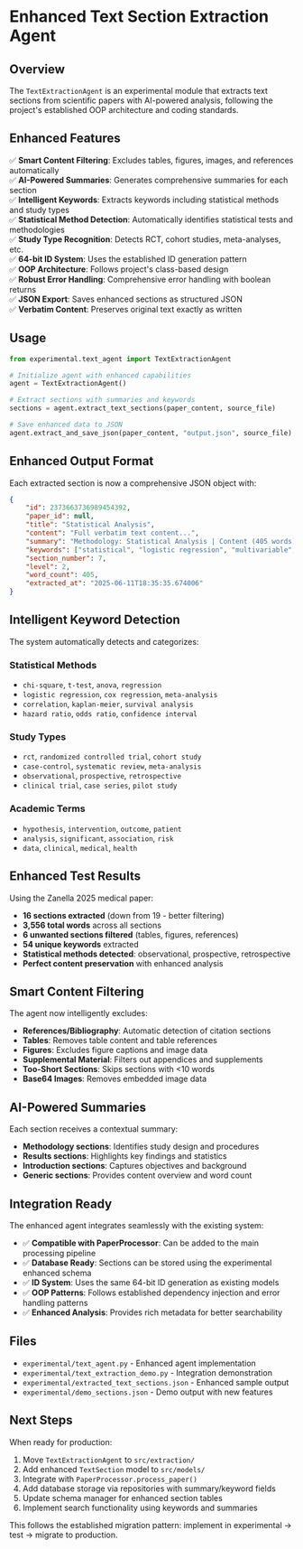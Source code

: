 # Enhanced Text Section Extraction Agent

## Overview

The `TextExtractionAgent` is an experimental module that extracts text sections from scientific papers with AI-powered analysis, following the project's established OOP architecture and coding standards.

## Enhanced Features

✅ **Smart Content Filtering**: Excludes tables, figures, images, and references automatically  
✅ **AI-Powered Summaries**: Generates comprehensive summaries for each section  
✅ **Intelligent Keywords**: Extracts keywords including statistical methods and study types  
✅ **Statistical Method Detection**: Automatically identifies statistical tests and methodologies  
✅ **Study Type Recognition**: Detects RCT, cohort studies, meta-analyses, etc.  
✅ **64-bit ID System**: Uses the established ID generation pattern  
✅ **OOP Architecture**: Follows project's class-based design  
✅ **Robust Error Handling**: Comprehensive error handling with boolean returns  
✅ **JSON Export**: Saves enhanced sections as structured JSON  
✅ **Verbatim Content**: Preserves original text exactly as written  

## Usage

```python
from experimental.text_agent import TextExtractionAgent

# Initialize agent with enhanced capabilities
agent = TextExtractionAgent()

# Extract sections with summaries and keywords
sections = agent.extract_text_sections(paper_content, source_file)

# Save enhanced data to JSON
agent.extract_and_save_json(paper_content, "output.json", source_file)
```

## Enhanced Output Format

Each extracted section is now a comprehensive JSON object with:

```json
{
    "id": 2373663736989454392,
    "paper_id": null,
    "title": "Statistical Analysis", 
    "content": "Full verbatim text content...",
    "summary": "Methodology: Statistical Analysis | Content (405 words): Statistical analysis was performed...",
    "keywords": ["statistical", "logistic regression", "multivariable", "odds ratio", "observational", "analysis"],
    "section_number": 7,
    "level": 2,
    "word_count": 405,
    "extracted_at": "2025-06-11T18:35:35.674006"
}
```

## Intelligent Keyword Detection

The system automatically detects and categorizes:

### Statistical Methods
- `chi-square`, `t-test`, `anova`, `regression`
- `logistic regression`, `cox regression`, `meta-analysis`
- `correlation`, `kaplan-meier`, `survival analysis`
- `hazard ratio`, `odds ratio`, `confidence interval`

### Study Types  
- `rct`, `randomized controlled trial`, `cohort study`
- `case-control`, `systematic review`, `meta-analysis`
- `observational`, `prospective`, `retrospective`
- `clinical trial`, `case series`, `pilot study`

### Academic Terms
- `hypothesis`, `intervention`, `outcome`, `patient`
- `analysis`, `significant`, `association`, `risk`
- `data`, `clinical`, `medical`, `health`

## Enhanced Test Results

Using the Zanella 2025 medical paper:
- **16 sections extracted** (down from 19 - better filtering)
- **3,556 total words** across all sections
- **6 unwanted sections filtered** (tables, figures, references)
- **54 unique keywords** extracted
- **Statistical methods detected**: observational, prospective, retrospective
- **Perfect content preservation** with enhanced analysis

## Smart Content Filtering

The agent now intelligently excludes:
- **References/Bibliography**: Automatic detection of citation sections
- **Tables**: Removes table content and table references
- **Figures**: Excludes figure captions and image data
- **Supplemental Material**: Filters out appendices and supplements
- **Too-Short Sections**: Skips sections with <10 words
- **Base64 Images**: Removes embedded image data

## AI-Powered Summaries

Each section receives a contextual summary:
- **Methodology sections**: Identifies study design and procedures
- **Results sections**: Highlights key findings and statistics  
- **Introduction sections**: Captures objectives and background
- **Generic sections**: Provides content overview and word count

## Integration Ready

The enhanced agent integrates seamlessly with the existing system:

- ✅ **Compatible with PaperProcessor**: Can be added to the main processing pipeline
- ✅ **Database Ready**: Sections can be stored using the experimental enhanced schema
- ✅ **ID System**: Uses the same 64-bit ID generation as existing models
- ✅ **OOP Patterns**: Follows established dependency injection and error handling patterns
- ✅ **Enhanced Analysis**: Provides rich metadata for better searchability

## Files

- `experimental/text_agent.py` - Enhanced agent implementation
- `experimental/text_extraction_demo.py` - Integration demonstration
- `experimental/extracted_text_sections.json` - Enhanced sample output
- `experimental/demo_sections.json` - Demo output with new features

## Next Steps

When ready for production:
1. Move `TextExtractionAgent` to `src/extraction/`
2. Add enhanced `TextSection` model to `src/models/`
3. Integrate with `PaperProcessor.process_paper()`
4. Add database storage via repositories with summary/keyword fields
5. Update schema manager for enhanced section tables
6. Implement search functionality using keywords and summaries

This follows the established migration pattern: implement in experimental → test → migrate to production.
